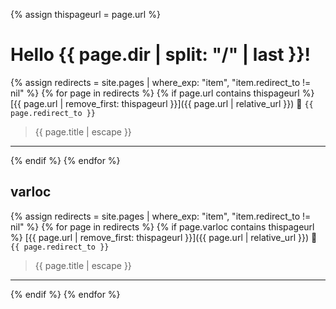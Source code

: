 ---
---
{% assign thispageurl = page.url %}

# Hello {{ page.dir | split: "/" | last }}!

{% assign redirects = site.pages | where_exp: "item", "item.redirect_to != nil" %}
{% for page in redirects %}
{% if page.url contains thispageurl %}
  [{{ page.url | remove_first: thispageurl }}]({{ page.url | relative_url }}) 🔀 `{{ page.redirect_to }}`
  > {{ page.title | escape }}
  ---
{% endif %}
{% endfor %}


## varloc

{% assign redirects = site.pages | where_exp: "item", "item.redirect_to != nil" %}
{% for page in redirects %}
{% if page.varloc contains thispageurl %}
  [{{ page.url | remove_first: thispageurl }}]({{ page.url | relative_url }}) 🔀 `{{ page.redirect_to }}`
  > {{ page.title | escape }}
  ---
{% endif %}
{% endfor %}
